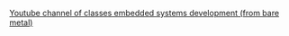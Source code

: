 
[Youtube channel of classes embedded systems development (from bare metal)](https://www.youtube.com/@geneschroedertech7501)



